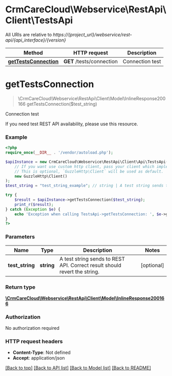 # CrmCareCloud\Webservice\RestApi\Client\TestsApi

All URIs are relative to *https://{project_url}/webservice/rest-api/{api_interface}/{version}*

Method | HTTP request | Description
------------- | ------------- | -------------
[**getTestsConnection**](TestsApi.md#gettestsconnection) | **GET** /tests/connection | Connection test

# **getTestsConnection**
> \CrmCareCloud\Webservice\RestApi\Client\Model\InlineResponse200166 getTestsConnection($test_string)

Connection test

If you need test REST API availability, please use this resource.

### Example
```php
<?php
require_once(__DIR__ . '/vendor/autoload.php');

$apiInstance = new CrmCareCloud\Webservice\RestApi\Client\Api\TestsApi(
    // If you want use custom http client, pass your client which implements `GuzzleHttp\ClientInterface`.
    // This is optional, `GuzzleHttp\Client` will be used as default.
    new GuzzleHttp\Client()
);
$test_string = "test_string_example"; // string | A test string sends to REST API. Correct result should revert the string.

try {
    $result = $apiInstance->getTestsConnection($test_string);
    print_r($result);
} catch (Exception $e) {
    echo 'Exception when calling TestsApi->getTestsConnection: ', $e->getMessage(), PHP_EOL;
}
?>
```

### Parameters

Name | Type | Description  | Notes
------------- | ------------- | ------------- | -------------
 **test_string** | **string**| A test string sends to REST API. Correct result should revert the string. | [optional]

### Return type

[**\CrmCareCloud\Webservice\RestApi\Client\Model\InlineResponse200166**](../Model/InlineResponse200166.md)

### Authorization

No authorization required

### HTTP request headers

 - **Content-Type**: Not defined
 - **Accept**: application/json

[[Back to top]](#) [[Back to API list]](../../README.md#documentation-for-api-endpoints) [[Back to Model list]](../../README.md#documentation-for-models) [[Back to README]](../../README.md)

